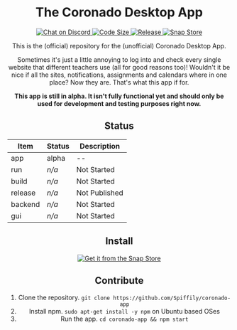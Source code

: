 <div align=center>
<!-- <img src="Armature.svg" width="100" /> -->

# The Coronado Desktop App

  <a href="https://discord.gg/RXebJCf">
  <img src="https://img.shields.io/discord/735879930348306554?color=red&logo=discord&logoColor=white" alt="Chat on Discord" />
  </a>
  <a href="">
  <img  alt="Code Size" src="https://img.shields.io/badge/app%20size-0%C2%A0kB-yellow" />
  </a>
  <a href="https://github.com/Spiffily/coronado-app/releases">
  <img  alt="Release" src="https://img.shields.io/badge/release-0.0.0-red" />
  </a>
  <a href="https://snapcraft.io/coronado-app">
  <img src="https://img.shields.io/badge/snap-0.0.0-grey?logo=snapcraft&logoColor=white" alt="Snap Store" />
  </a>

This is the (official) repository for the (unofficial) Coronado Desktop App.

Sometimes it's just a little annoying to log into and check every single website that different teachers use (all for good reasons too)! Wouldn't it be nice if all the sites, notifications, assignments and calendars where in one place? Now they are. That's what this app if for.

  __This app is still in alpha. It isn't fully functional yet and should only be used for development and testing purposes right now.__

## Status

| Item    | Status     | Description |
| ------- | ---------- | ---------- |
| app     | alpha      | -- |
| run     | *n/a*      | Not Started |
| build   | *n/a*      | Not Started |
| release | *n/a*      | Not Published |
| backend | *n/a*      | Not Started |
| gui     | *n/a*      | Not Started |


## Install
<div>
<a href="https://snapcraft.io/coronado-app">
<img alt="Get it from the Snap Store" src="https://snapcraft.io/static/images/badges/en/snap-store-black.svg" />
</a>
</div>

## Contribute
<div>

1. Clone the repository. `git clone https://github.com/Spiffily/coronado-app`
2. Install npm. `sudo apt-get install -y npm` on Ubuntu based OSes
3. Run the app. `cd coronado-app && npm start`

</div>

</div>
